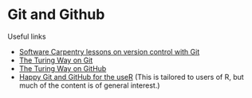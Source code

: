# Git and Github

Useful links

* [Software Carpentry lessons on version control with Git](https://swcarpentry.github.io/git-novice/)
* [The Turing Way on Git](https://the-turing-way.netlify.app/reproducible-research/vcs.html#rr-vcs)
* [The Turing Way on GitHub](https://the-turing-way.netlify.app/collaboration/github-novice.html)
* [Happy Git and GitHub for the useR](https://happygitwithr.com/index.html) (This is tailored to users of R, but much of the content is of general interest.)
